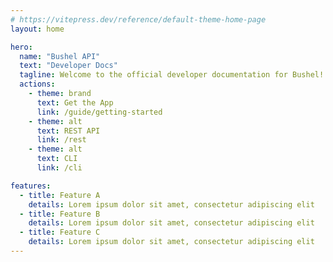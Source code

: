 ```yaml
---
# https://vitepress.dev/reference/default-theme-home-page
layout: home

hero:
  name: "Bushel API"
  text: "Developer Docs"
  tagline: Welcome to the official developer documentation for Bushel! Here you'll find everything you need to manage your machines, libraries, and images with ease.
  actions:
    - theme: brand
      text: Get the App
      link: /guide/getting-started
    - theme: alt
      text: REST API
      link: /rest
    - theme: alt
      text: CLI
      link: /cli

features:
  - title: Feature A
    details: Lorem ipsum dolor sit amet, consectetur adipiscing elit
  - title: Feature B
    details: Lorem ipsum dolor sit amet, consectetur adipiscing elit
  - title: Feature C
    details: Lorem ipsum dolor sit amet, consectetur adipiscing elit
---
```


<!-- Explore the guide to streamline your workflow and take full advantage of Bushel CLI’s features:

- [Getting Started](/guide/getting-started)
- [Library](/guide/library)
- [Machine](/guide/machine)
- [Images](/guide/images)
- [FAQ](/guide/faq) -->